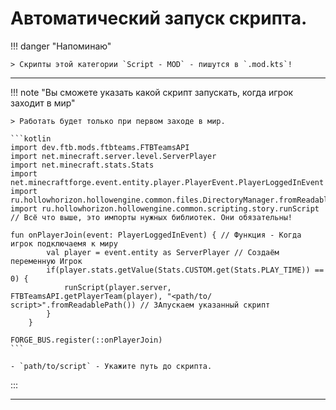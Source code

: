 # Автоматический запуск скрипта.

!!! danger "Напоминаю"

    > Скрипты этой категории `Script - MOD` - пишутся в `.mod.kts`!

---

!!! note "Вы сможете указать какой скрипт запускать, когда игрок заходит в мир"

    > Работать будет только при первом заходе в мир.

    ```kotlin
    import dev.ftb.mods.ftbteams.FTBTeamsAPI
    import net.minecraft.server.level.ServerPlayer
    import net.minecraft.stats.Stats
    import net.minecraftforge.event.entity.player.PlayerEvent.PlayerLoggedInEvent
    import ru.hollowhorizon.hollowengine.common.files.DirectoryManager.fromReadablePath
    import ru.hollowhorizon.hollowengine.common.scripting.story.runScript
    // Всё что выше, это импорты нужных библиотек. Они обязательны!
    
    fun onPlayerJoin(event: PlayerLoggedInEvent) { // Функция - Когда игрок подключаемя к миру
            val player = event.entity as ServerPlayer // Создаём переменную Игрок
            if(player.stats.getValue(Stats.CUSTOM.get(Stats.PLAY_TIME)) == 0) {
                runScript(player.server, FTBTeamsAPI.getPlayerTeam(player), "<path/to/  script>".fromReadablePath()) // ЗАпускаем указанный скрипт
            }
        }
        
    FORGE_BUS.register(::onPlayerJoin)
    ```
    
    - `path/to/script` - Укажите путь до скрипта.
:::

---
